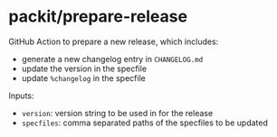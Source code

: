 # packit/prepare-release

GitHub Action to prepare a new release, which includes:

* generate a new changelog entry in `CHANGELOG.md`
* update the version in the specfile
* update `%changelog` in the specfile

Inputs:

* `version`: version string to be used in for the release
* `specfiles`: comma separated paths of the specfiles to be updated
